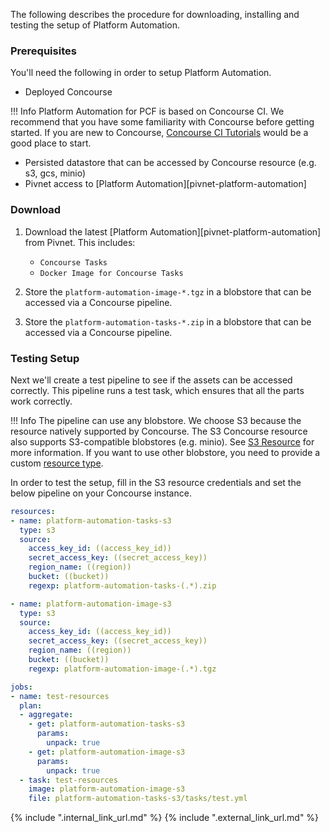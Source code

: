 

The following describes the procedure for downloading, installing and testing the setup of Platform Automation.

### Prerequisites

You'll need the following in order to setup Platform Automation.

* Deployed Concourse

!!! Info
    Platform Automation for PCF is based on Concourse CI.
    We recommend that you have some familiarity with Concourse before getting started.
    If you are new to Concourse, [Concourse CI Tutorials](https://docs.pivotal.io/p-concourse/guides.html) would be a good place to start.

* Persisted datastore that can be accessed by Concourse resource (e.g. s3, gcs, minio)
* Pivnet access to [Platform Automation][pivnet-platform-automation]

### Download

1. Download the latest [Platform Automation][pivnet-platform-automation] from Pivnet.
   This includes:
    * `Concourse Tasks`
    * `Docker Image for Concourse Tasks`

2. Store the `platform-automation-image-*.tgz`
   in a blobstore that can be accessed via a Concourse pipeline.

3. Store the `platform-automation-tasks-*.zip`
   in a blobstore that can be accessed via a Concourse pipeline.

### Testing Setup

Next we'll create a test pipeline to see if the assets can be accessed correctly.
   This pipeline runs a test task, which ensures that all the parts work correctly.

!!! Info
       The pipeline can use any blobstore.
       We choose S3 because the resource natively supported by Concourse.
       The S3 Concourse resource also supports S3-compatible blobstores (e.g. minio).
       See [S3 Resource](https://github.com/concourse/s3-resource#source-configuration) for more information.
       If you want to use other blobstore, you need to provide a custom [resource type](https://concourse-ci.org/resource-types.html).

 In order to test the setup, fill in the S3 resource credentials and set the below pipeline on your Concourse instance.

```yaml
resources:
- name: platform-automation-tasks-s3
  type: s3
  source:
    access_key_id: ((access_key_id))
    secret_access_key: ((secret_access_key))
    region_name: ((region))
    bucket: ((bucket))
    regexp: platform-automation-tasks-(.*).zip

- name: platform-automation-image-s3
  type: s3
  source:
    access_key_id: ((access_key_id))
    secret_access_key: ((secret_access_key))
    region_name: ((region))
    bucket: ((bucket))
    regexp: platform-automation-image-(.*).tgz

jobs:
- name: test-resources
  plan:
  - aggregate:
    - get: platform-automation-tasks-s3
      params:
        unpack: true
    - get: platform-automation-image-s3
      params:
        unpack: true
  - task: test-resources
    image: platform-automation-image-s3
    file: platform-automation-tasks-s3/tasks/test.yml
```

{% include ".internal_link_url.md" %}
{% include ".external_link_url.md" %}
